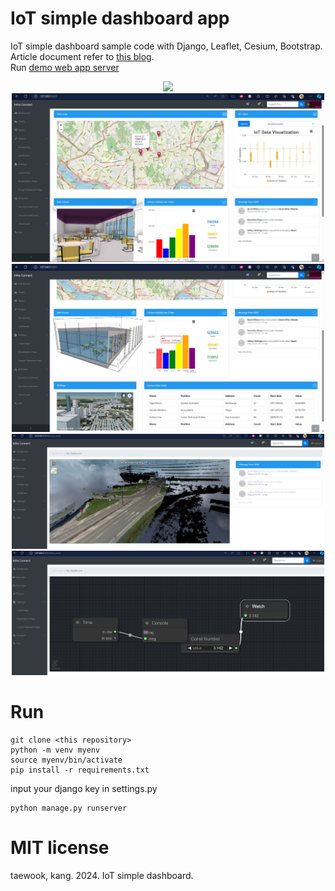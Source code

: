 # IoT simple dashboard app
IoT simple dashboard sample code with Django, Leaflet, Cesium, Bootstrap. Article document refer to [this blog](https://daddynkidsmakers.blogspot.com/2024/04/django.html).</br>
Run [demo web app server](https://port-0-iot-simple-dashboard-rccln2llw1pwt41.sel5.cloudtype.app/)
<center>
  <img src="https://github.com/mac999/IoT_simple_dashboard/blob/main/Animation.gif" width=500/>
</center>
<center>
  <img src="https://github.com/mac999/IoT_simple_dashboard/blob/main/screen2.JPG" width=500/><img src="https://github.com/mac999/IoT_simple_dashboard/blob/main/screen3.JPG" width=500/>
  <img src="https://github.com/mac999/IoT_simple_dashboard/blob/main/screen4.JPG" width=500/><img src="https://github.com/mac999/IoT_simple_dashboard/blob/main/screen5.JPG" width=500/>
</center>

# Run
```
git clone <this repository>
python -m venv myenv
source myenv/bin/activate  
pip install -r requirements.txt
```
input your django key in settings.py
```
python manage.py runserver
```

# MIT license
taewook, kang. 2024. IoT simple dashboard. 
